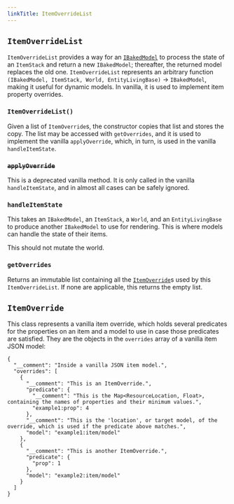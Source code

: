 ```yaml
---
linkTitle: ItemOverrideList
---
```


<article class="docs-entry">
<h1 id="itemoverridelist"><code>ItemOverrideList</code><a class="headerlink" href="#itemoverridelist" title="Permanent link"> </a></h1>
<p><code>ItemOverrideList</code> provides a way for an <a href="../ibakedmodel/index.htm"><code>IBakedModel</code></a> to process the state of an <code>ItemStack</code> and return a new <code>IBakedModel</code>; thereafter, the returned model replaces the old one. <code>ItemOverrideList</code> represents an arbitrary function <code>(IBakedModel, ItemStack, World, EntityLivingBase)</code> → <code>IBakedModel</code>, making it useful for dynamic models. In vanilla, it is used to implement item property overrides.</p>
<h3 id="itemoverridelist_1"><code>ItemOverrideList()</code><a class="headerlink" href="#itemoverridelist_1" title="Permanent link"> </a></h3>
<p>Given a list of <code>ItemOverride</code>s, the constructor copies that list and stores the copy. The list may be accessed with <code>getOverrides</code>, and it is used to implement the vanilla <code>applyOverride</code>, which, in turn, is used in the vanilla <code>handleItemState</code>.</p>
<h3 id="applyoverride"><s><code>applyOverride</code></s><a class="headerlink" href="#applyoverride" title="Permanent link"> </a></h3>
<p>This is a deprecated vanilla method. It is only called in the vanilla <code>handleItemState</code>, and in almost all cases can be safely ignored.</p>
<h3 id="handleitemstate"><code>handleItemState</code><a class="headerlink" href="#handleitemstate" title="Permanent link"> </a></h3>
<p>This takes an <code>IBakedModel</code>, an <code>ItemStack</code>, a <code>World</code>, and an <code>EntityLivingBase</code> to produce another <code>IBakedModel</code> to use for rendering. This is where models can handle the state of their items.</p>
<p>This should not mutate the world.</p>
<h3 id="getoverrides"><code>getOverrides</code><a class="headerlink" href="#getoverrides" title="Permanent link"> </a></h3>
<p>Returns an immutable list containing all the <a href="#itemoverride"><code>ItemOverride</code></a>s used by this <code>ItemOverrideList</code>. If none are applicable, this returns the empty list.</p>
<h2 id="itemoverride"><code>ItemOverride</code><a class="headerlink" href="#itemoverride" title="Permanent link"> </a></h2>
<p>This class represents a vanilla item override, which holds several predicates for the properties on an item and a model to use in case those predicates are satisfied. They are the objects in the <code>overrides</code> array of a vanilla item JSON model:</p>
<pre class="highlight"><code class="language-json">{
  "__comment": "Inside a vanilla JSON item model.",
  "overrides": [
    {
      "__comment": "This is an ItemOverride.",
      "predicate": {
        "__comment": "This is the Map&lt;ResourceLocation, Float&gt;, containing the names of properties and their minimum values.",
        "example1:prop": 4
      },
      "__comment": "This is the 'location', or target model, of the override, which is used if the predicate above matches.",
      "model": "example1:item/model"
    },
    {
      "__comment": "This is another ItemOverride.",
      "predicate": {
        "prop": 1
      },
      "model": "example2:item/model"
    }
  ]
}</code></pre>
</article>